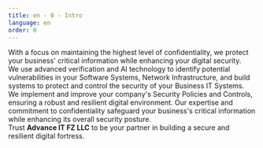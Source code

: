 ```yaml
---
title: en - 0 - Intro
language: en
order: 0
---
```

<div class="content-wrapper">
<div class="core-title">With a focus on maintaining the highest level of confidentiality, we protect your business' critical information while enhancing your digital security.</div>
<div class="core-text">We use advanced verification and AI technology to identify potential vulnerabilities in your Software Systems, Network Infrastructure, and build systems to protect and control the security of your Business IT Systems. We implement and improve your company's Security Policies and Controls, ensuring a robust and resilient digital environment. Our expertise and commitment to confidentiality safeguard your business's critical information while enhancing its overall security posture.<br/></div>
<div class="core-text">Trust <b>Advance IT FZ LLC</b> to be your partner in building a secure and resilient digital fortress.</div>
</div>